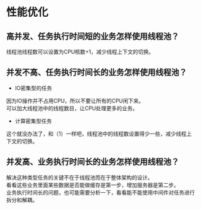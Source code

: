 # 性能优化

## 高并发、任务执行时间短的业务怎样使用线程池？  

线程池线程数可以设置为CPU核数+1，减少线程上下文的切换。  

## 并发不高、任务执行时间长的业务怎样使用线程池？  

* IO密集型的任务  

因为IO操作并不占用CPU，所以不要让所有的CPU闲下来。  
可以加大线程池中的线程数目，让CPU处理更多的业务。  

* 计算密集型任务  

这个就没办法了，和（1）一样吧，线程池中的线程数设置得少一些，减少线程上下文的切换。 

## 并发高、业务执行时间长的业务怎样使用线程池？  

解决这种类型任务的关键不在于线程池而在于整体架构的设计。  
看看这些业务里面某些数据是否能做缓存是第一步，增加服务器是第二步。  
业务执行时间长的问题，也可能需要分析一下，看看能不能使用中间件对任务进行拆分和解耦。  
